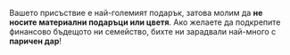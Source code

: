 Вашето присъствие е най-големият подарък, затова молим да **не носите материални подаръци или цветя**. Ако желаете да подкрепите финансово бъдещото ни семейство, бихте ни зарадвали най-много с **паричен дар**!
